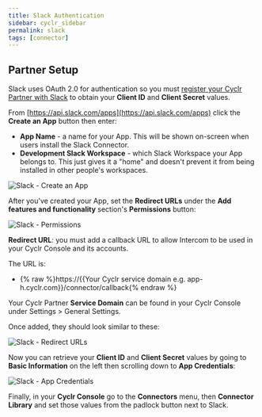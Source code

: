 ```yaml
---
title: Slack Authentication
sidebar: cyclr_sidebar
permalink: slack
tags: [connector]
---
```


## Partner Setup ##

Slack uses OAuth 2.0 for authentication so you must [register your Cyclr Partner with Slack](https://api.slack.com/apps) to obtain your **Client ID** and **Client Secret** values.

From [https://api.slack.com/apps](https://api.slack.com/apps) click the **Create an App** button then enter:
*  **App Name** - a name for your App.  This will be shown on-screen when users install the Slack Connector.
*  **Development Slack Workspace** - which Slack Workspace your App belongs to.  This just gives it a "home" and doesn't prevent it from being installed in other people's workspaces.

![Slack - Create an App](./images/slack-create-an-app.png)


After you've created your App, set the **Redirect URLs** under the **Add features and functionality** section's **Permissions** button:

![Slack - Permissions](./images/slack-permissions.png)


**Redirect URL**: you must add a callback URL to allow Intercom to be used in your Cyclr Console and its accounts.

The URL is:

*   {% raw %}https://{{Your Cyclr service domain e.g. app-h.cyclr.com}}/connector/callback{% endraw %}

Your Cyclr Partner **Service Domain** can be found in your Cyclr Console under Settings > General Settings.

Once added, they should look similar to these:

![Slack - Redirect URLs](./images/slack-redirect-urls.png)


Now you can retrieve your **Client ID** and **Client Secret** values by going to **Basic Information** on the left then scrolling down to **App Credentials**:

![Slack - App Credentials](./images/slack-app-credentials.png)


Finally, in your **Cyclr Console** go to the **Connectors** menu, then **Connector Library** and set those values from the padlock button next to Slack.
